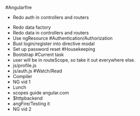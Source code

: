 #Angularfire
* Redo auth in controllers and routers
- Redo data factory
- Redo data in controllers and routers
- Use ngResource
#Authentication/Authorization
- Bust login/register into directive modal
- Set up password reset
#Housekeeping
- Bootstrap
#Current task
- user will be in routeScope, so take it out everywhere else.
- js/profile.js
- js/auth.js
#Watch/Read
- Compiler
- NG vid 1
- Lunch
- scopes guide angular.com
- $httpbackend
- angFire/Testing it
- NG vid 2
